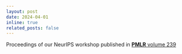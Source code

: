 ```yaml
---
layout: post
date: 2024-04-01
inline: true
related_posts: false
---
```


Proceedings of our NeurIPS workshop published in [**PMLR** volume 239](https://proceedings.mlr.press/v239/)